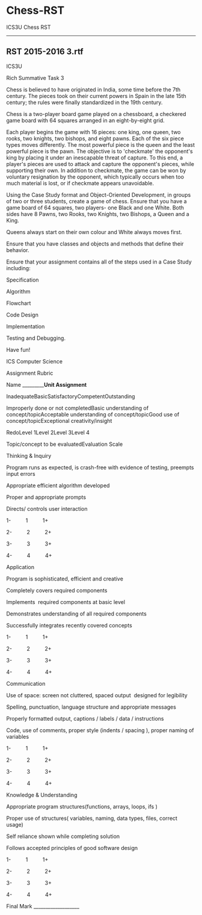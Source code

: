 # Chess-RST
ICS3U Chess RST
___
## RST 2015-2016 3.rtf
ICS3U

Rich Summative Task 3

Chess is believed to have originated in India, some time before the 7th century. The pieces took on their current powers in Spain in the late 15th century; the rules were finally standardized in the 19th century. 

Chess is a two-player board game played on a chessboard, a checkered game board with 64 squares arranged in an eight-by-eight grid.

Each player begins the game with 16 pieces: one king, one queen, two rooks, two knights, two bishops, and eight pawns. Each of the six piece types moves differently. The most powerful piece is the queen and the least powerful piece is the pawn. The objective is to 'checkmate' the opponent's king by placing it under an inescapable threat of capture. To this end, a player's pieces are used to attack and capture the opponent's pieces, while supporting their own. In addition to checkmate, the game can be won by voluntary resignation by the opponent, which typically occurs when too much material is lost, or if checkmate appears unavoidable.

Using the Case Study format and Object-Oriented Development, in groups of two or three students, create a game of chess. Ensure that you have a game board of 64 squares, two players- one Black and one White. Both sides have 8 Pawns, two Rooks, two Knights, two Bishops, a Queen and a King. 

Queens always start on their own colour and White always moves first. 

Ensure that you have classes and objects and methods that define their behavior. 

Ensure that your assignment contains all of the steps used in a Case Study including: 

Specification

Algorithm

Flowchart 

Code Design 

Implementation

Testing and Debugging. 

Have fun!

ICS Computer Science

Assignment Rubric

Name _____________________________Unit Assignment____________________

InadequateBasicSatisfactoryCompetentOutstanding

Improperly done or not completedBasic understanding of concept/topicAcceptable understanding of concept/topicGood use of concept/topicExceptional creativity/insight

RedoLevel 1Level 2Level 3Level 4

Topic/concept to be evaluatedEvaluation Scale

Thinking & Inquiry

Program runs as expected, is crash-free with evidence of testing, preempts input errors

Appropriate efficient algorithm developed

Proper and appropriate prompts

Directs/ controls user interaction

1-          1          1+

2-          2          2+

3-          3          3+

4-          4          4+

Application

Program is sophisticated, efficient and creative

Completely covers required components 

Implements  required components at basic level 

Demonstrates understanding of all required components

Successfully integrates recently covered concepts 

1-          1          1+

2-          2          2+

3-          3          3+

4-          4          4+

Communication

Use of space: screen not cluttered, spaced output  designed for legibility

Spelling, punctuation, language structure and appropriate messages

Properly formatted output, captions / labels / data / instructions

Code, use of comments, proper style (indents / spacing ), proper naming of  variables

1-          1          1+

2-          2          2+

3-          3          3+

4-          4          4+

Knowledge & Understanding

Appropriate program structures(functions, arrays, loops, ifs )

Proper use of structures( variables, naming, data types, files, correct usage)

Self reliance shown while completing solution

Follows accepted principles of good software design

1-          1          1+

2-          2          2+

3-          3          3+

4-          4          4+

Final Mark ___________________
